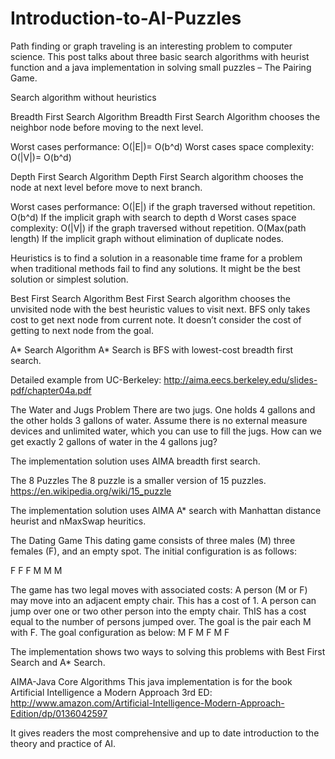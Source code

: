 # Introduction-to-AI-Puzzles


Path finding or graph traveling is an interesting problem to computer science.
This post talks about three basic search algorithms with heurist function and a java implementation in solving small puzzles – The Pairing Game. 

Search algorithm without heuristics

Breadth First Search Algorithm
Breadth First Search Algorithm chooses the neighbor node before moving to the next level.

 

Worst cases performance: O(|E|)= O(b^d)
Worst cases space complexity: O(|V|)= O(b^d)

Depth First Search Algorithm
Depth First Search algorithm chooses the node at next level before move to next branch.
 
Worst cases performance: O(|E|) if the graph traversed without repetition.  O(b^d) If the implicit graph with search to depth d
Worst cases space complexity: O(|V|) if the graph traversed without repetition. O(Max(path length) If the implicit graph without elimination of duplicate nodes.

Heuristics is to find a solution in a reasonable time frame for a problem when traditional methods fail to find any solutions.
It might be the best solution or simplest solution. 

Best First Search Algorithm
Best First Search algorithm chooses the unvisited node with the best heuristic values to visit next. 
 BFS only takes cost to get next node from current note. It doesn’t consider the cost of getting to next node from the goal. 

A* Search Algorithm
A* Search is BFS with lowest-cost breadth first search. 

Detailed example from UC-Berkeley: http://aima.eecs.berkeley.edu/slides-pdf/chapter04a.pdf 

The Water and Jugs Problem
There are two jugs. One holds 4 gallons and the other holds 3 gallons of water. Assume there is no external measure devices and unlimited water, which you can use to fill the jugs. How can we get exactly 2 gallons of water in the 4 gallons jug?

The implementation solution uses AIMA breadth first search.

The 8 Puzzles 
The 8 puzzle is a smaller version of 15 puzzles.
https://en.wikipedia.org/wiki/15_puzzle 

The implementation solution uses AIMA A* search with Manhattan distance heurist and nMaxSwap heuritics.

The Dating Game
This dating game consists of three males (M) three females (F), and an empty spot. The initial configuration is as follows:
	
F	F	F		M	M	M

The game has two legal moves with associated costs:
	A person (M or F) may move into an adjacent empty chair. This has a cost of 1.
	A person can jump over one or two other person into the empty chair. ThIS has a cost equal to the number of persons jumped over. 
The goal is the pair each M with F. The goal configuration as below:
M	F	M	F	M	F	


The implementation shows two ways to solving this problems with Best First Search and A* Search. 

AIMA-Java Core Algorithms
This java implementation is for the book Artificial Intelligence a Modern Approach 3rd ED: http://www.amazon.com/Artificial-Intelligence-Modern-Approach-Edition/dp/0136042597 

It gives readers the most comprehensive and up to date introduction to the theory and practice of AI. 
